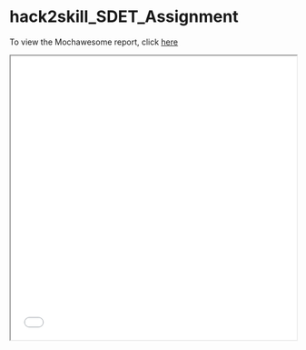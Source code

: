 # hack2skill_SDET_Assignment

To view the Mochawesome report, click [here](cypress/reports/html/index.html)

<iframe src="cypress/reports/html/index.html" width="100%" height="500px"></iframe>

